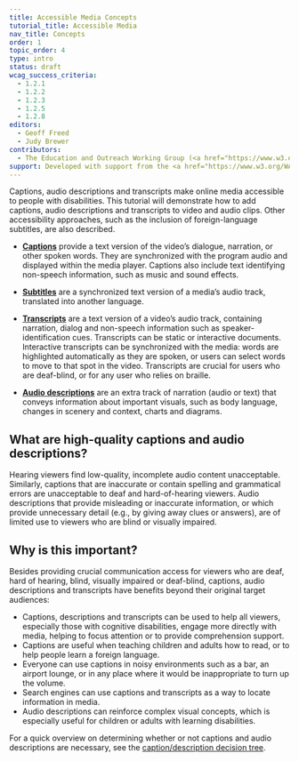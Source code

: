 ```yaml
---
title: Accessible Media Concepts
tutorial_title: Accessible Media
nav_title: Concepts
order: 1
topic_order: 4
type: intro
status: draft
wcag_success_criteria:
  - 1.2.1
  - 1.2.2
  - 1.2.3
  - 1.2.5
  - 1.2.8
editors:
  - Geoff Freed
  - Judy Brewer
contributors:
  - The Education and Outreach Working Group (<a href="https://www.w3.org/WAI/EO/">EOWG</a>)
support: Developed with support from the <a href="https://www.w3.org/WAI/WCAGTA/">U.S. Access Board, WCAG TA Project</a>
---
```


Captions, audio descriptions and transcripts make online media accessible to people with disabilities. This tutorial will demonstrate how to add captions, audio descriptions and transcripts to video and audio clips. Other accessibility approaches, such as the inclusion of foreign-language subtitles, are also described.

-   [**Captions**](production-captions.html) provide a text version of the video’s dialogue, narration, or other spoken words. They are synchronized with the program audio and displayed within the media player. Captions also include text identifying non-speech information, such as music and sound effects.

-   [**Subtitles**](subtitles.html) are a synchronized text version of a media’s audio track, translated into another language.

-   [**Transcripts**](transcript.html) are a text version of a video’s audio track, containing narration, dialog and non-speech information such as speaker-identification cues. Transcripts can be static or interactive documents. Interactive transcripts can be synchronized with the media: words are highlighted automatically as they are spoken, or users can select words to move to that spot in the video.  Transcripts are crucial for users who are deaf-blind, or for any user who relies on braille.

-   [**Audio descriptions**](production-audio-description.html) are an extra track of narration (audio or text) that conveys information about important visuals, such as body language, changes in scenery and context, charts and diagrams.

## What are high-quality captions and audio descriptions?

Hearing viewers find low-quality, incomplete audio content unacceptable. Similarly, captions that are inaccurate or contain spelling and grammatical errors are unacceptable to deaf and hard-of-hearing viewers. Audio descriptions that provide misleading or inaccurate information, or which provide unnecessary detail (e.g., by giving away clues or answers), are of limited use to viewers who are blind or visually impaired.

## Why is this important?

Besides providing crucial communication access for viewers who are deaf, hard of hearing, blind, visually impaired or deaf-blind, captions, audio descriptions and transcripts have benefits beyond their original target
audiences:

-   Captions, descriptions and transcripts can be used to help all viewers, especially those with cognitive disabilities, engage more directly with media, helping to focus attention or to provide comprehension support.
-   Captions are useful when teaching children and adults how to read,
    or to help people learn a foreign language.
-   Everyone can use captions in noisy
    environments such as a bar, an airport lounge, or in any place
    where it would be inappropriate to turn up the volume.
-   Search engines can use captions and transcripts as a way to locate information in media.
-   Audio descriptions can reinforce complex visual concepts, which is
    especially useful for children or adults with learning disabilities.

For a quick overview on determining whether or not captions and audio
descriptions are necessary, see the [caption/description decision
tree](decision-tree.html).
